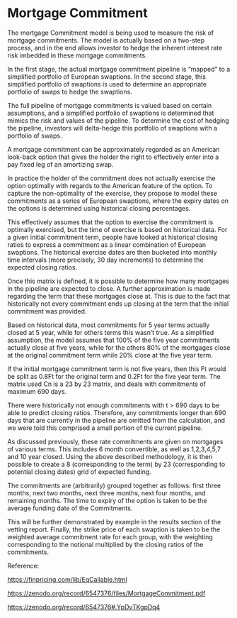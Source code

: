 # Mortgage Commitment

The mortgage Commitment model is being used to measure the risk of mortgage commitments. The model is actually based on a two-step process, and in the end allows investor to hedge the inherent interest rate risk imbedded in these mortgage commitments.

In the first stage, the actual mortgage commitment pipeline is “mapped” to a simplified portfolio of European swaptions. In the second stage, this simplified portfolio of swaptions is used to determine an appropriate portfolio of swaps to hedge the swaptions.

The full pipeline of mortgage commitments is valued based on certain assumptions, and a simplified portfolio of swaptions is determined that mimics the risk and values
of the pipeline. To determine the cost of hedging the pipeline, investors will delta-hedge this portfolio of swaptions with a portfolio of swaps.

A mortgage commitment can be approximately regarded as an American look-back option that gives the holder the right to effectively enter into a pay fixed leg of an amortizing swap. 

In practice the holder of the commitment does not actually exercise the option optimally with regards to the American feature of the option. To capture the non-optimality of the exercise, they propose to model these commitments as a series of European swaptions, where the expiry dates on the options is determined using historical closing percentages. 

This effectively assumes that the option to exercise the commitment is optimally exercised, but the time of exercise is based on historical data. For a given initial commitment term, people have looked at historical closing ratios to express a commitment as a linear combination of European swaptions. The historical exercise dates are then bucketed into monthly time intervals (more precisely, 30 day increments) to determine the expected closing ratios. 

Once this matrix is defined, it is possible to determine how many mortgages in the pipeline are expected to close. A further approximation is made regarding the term that these mortgages close at. This is due to the fact that historically not every commitment ends up closing at the term that the initial commitment was provided. 

Based on historical data, most commitments for 5 year terms actually closed at 5 year, while for others terms this wasn’t true. As a simplified assumption, the model assumes that 100% of the five year commitments actually close at five years, while for the others 80% of the mortgages close at the original commitment term while 20% close at the five year term.

If the initial mortgage commitment term is not five years, then this Ft would be split as 0.8Ft for the original term and 0.2Ft for the five year term. The matrix used Cn is a 23 by 23 matrix, and deals with commitments of maximum 690 days.

There were historically not enough commitments with t > 690 days to be able to predict closing ratios. Therefore, any commitments longer than 690 days that are currently in the pipeline are omitted from the calculation, and we were told this comprised a small portion of the current pipeline.

As discussed previously, these rate commitments are given on mortgages of various terms. This includes 6 month convertible, as well as 1,2,3,4,5,7 and 10 year closed. Using the above described methodology, it is then possible to create a 8 (corresponding to the term) by 23 (corresponding to potential closing dates) grid of expected funding. 

The commitments are (arbitrarily) grouped together as follows: first three months, next two months, next three months, next four months, and remaining months. The time to expiry of the option is taken to be the average funding date of the Commitments.

This will be further demonstrated by example in the results section of the vetting report. Finally, the strike price of each swaption is taken to be the weighted average commitment rate for each group, with the weighting corresponding to the notional multiplied by the closing ratios of the commitments.


Reference:

https://finpricing.com/lib/EqCallable.html

https://zenodo.org/record/6547376/files/MortgageCommitment.pdf

https://zenodo.org/record/6547376#.YpDvTKgpDq4
